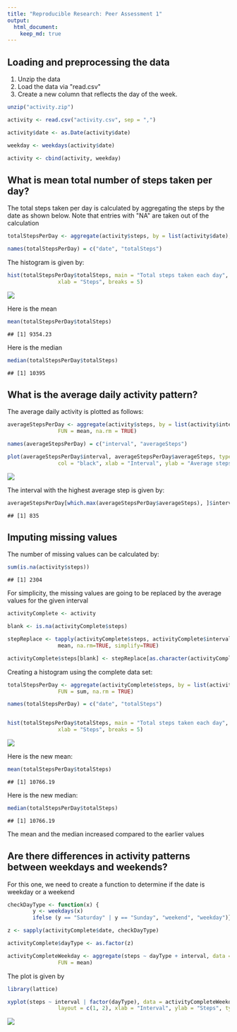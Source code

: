 ```yaml
---
title: "Reproducible Research: Peer Assessment 1"
output: 
  html_document:
    keep_md: true
---
```







## Loading and preprocessing the data

1. Unzip the data
2. Load the data via "read.csv"
3. Create a new column that reflects the day of the week.


```r
unzip("activity.zip")

activity <- read.csv("activity.csv", sep = ",")

activity$date <- as.Date(activity$date)

weekday <- weekdays(activity$date)

activity <- cbind(activity, weekday)
```



## What is mean total number of steps taken per day?

The total steps taken per day is calculated by aggregating the steps by the date as shown below.
Note that entries with "NA" are taken out of the calculation


```r
totalStepsPerDay <- aggregate(activity$steps, by = list(activity$date), FUN = sum, na.rm = TRUE) 

names(totalStepsPerDay) = c("date", "totalSteps")
```


The histogram is given by:


```r
hist(totalStepsPerDay$totalSteps, main = "Total steps taken each day", col = "black",
                xlab = "Steps", breaks = 5)
```

![](PA1_template_files/figure-html/unnamed-chunk-3-1.png)<!-- -->


Here is the mean


```r
mean(totalStepsPerDay$totalSteps)
```

```
## [1] 9354.23
```


Here is the median


```r
median(totalStepsPerDay$totalSteps)
```

```
## [1] 10395
```



## What is the average daily activity pattern?

The average daily activity is plotted as follows:


```r
averageStepsPerDay <- aggregate(activity$steps, by = list(activity$interval), 
                FUN = mean, na.rm = TRUE) 

names(averageStepsPerDay) = c("interval", "averageSteps")

plot(averageStepsPerDay$interval, averageStepsPerDay$averageSteps, type = "l", lwd = 2,
                col = "black", xlab = "Interval", ylab = "Average steps")
```

![](PA1_template_files/figure-html/unnamed-chunk-6-1.png)<!-- -->


The interval with the highest average step is given by:


```r
averageStepsPerDay[which.max(averageStepsPerDay$averageSteps), ]$interval
```

```
## [1] 835
```



## Imputing missing values

The number of missing values can be calculated by:


```r
sum(is.na(activity$steps))
```

```
## [1] 2304
```


For simplicity, the missing values are going to be replaced by the average values for the given interval


```r
activityComplete <- activity

blank <- is.na(activityComplete$steps)

stepReplace <- tapply(activityComplete$steps, activityComplete$interval, 
                mean, na.rm=TRUE, simplify=TRUE)

activityComplete$steps[blank] <- stepReplace[as.character(activityComplete$interval[blank])]
```


Creating a histogram using the complete data set:


```r
totalStepsPerDay <- aggregate(activityComplete$steps, by = list(activityComplete$date), 
                FUN = sum, na.rm = TRUE) 

names(totalStepsPerDay) = c("date", "totalSteps")


hist(totalStepsPerDay$totalSteps, main = "Total steps taken each day", col = "black",
                xlab = "Steps", breaks = 5)
```

![](PA1_template_files/figure-html/unnamed-chunk-10-1.png)<!-- -->


Here is the new mean:


```r
mean(totalStepsPerDay$totalSteps)
```

```
## [1] 10766.19
```


Here is the new median:


```r
median(totalStepsPerDay$totalSteps)
```

```
## [1] 10766.19
```


The mean and the median increased compared to the earlier values



## Are there differences in activity patterns between weekdays and weekends?

For this one, we need to create a function to determine if the date is weekday or a weekend


```r
checkDayType <- function(x) {
        y <- weekdays(x)
        ifelse (y == "Saturday" | y == "Sunday", "weekend", "weekday")}

z <- sapply(activityComplete$date, checkDayType)

activityComplete$dayType <- as.factor(z)

activityCompleteWeekday <- aggregate(steps ~ dayType + interval, data = activityComplete, 
                FUN = mean)
```


The plot is given by


```r
library(lattice)

xyplot(steps ~ interval | factor(dayType), data = activityCompleteWeekday, 
                layout = c(1, 2), xlab = "Interval", ylab = "Steps", type = "l", lwd = 2)
```

![](PA1_template_files/figure-html/unnamed-chunk-14-1.png)<!-- -->




